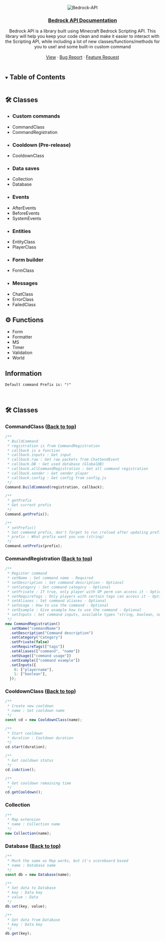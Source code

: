 <!-- DOCUMENTATION MARKDOWN OF BEDROCK-API (https://JustSkyDev/Bedrock-API -->

<!-- LOGO -->
<div align="center">

  ![Bedrock-API](https://socialify.git.ci/JustSkyDev/Bedrock-API/image?description=1&descriptionEditable=Minecraft%20Bedrock%20Custom%20Scripting%20API&font=Source%20Code%20Pro&forks=1&issues=1&logo=https%3A%2F%2Fraw.githubusercontent.com%2FJustSkyDev%2FBedrock-API%2Fmain%2Fpack_icon.png&name=1&owner=1&pattern=Circuit%20Board&pulls=1&stargazers=1&theme=Light)

  <h3 align="center"><u>Bedrock API Documentation</u></h3>

  <p align="center">
    Bedrock API is a library built using Minecraft Bedrock Scripting API. This library will help you keep your code clean and make it easier to interact with the Scripting API, while including a lot of new classes/functions/methods for you to use! and some built-in custom command
    <br />
    <br />
    <a href="https://github.com/JustSkyDev/Bedrock-API">View</a>
    ·
    <a href="https://github.com/JustSkyDev/Bedrock-API/issues">Bug Report</a>
    ·
    <a href="https://github.com/JustSkyDev/Bedrock-API/issues">Feature Request</a>
  </p>
</div>

<!-- TABLE OF CONTENTS -->
<details open="open">
  <summary><h2 style="display: inline-block">Table of Contents</h2></summary>
  
  <p>
    <h2> 🛠️ Classes </h2>
  </p>
  <ul>
    <li>
      <h3> Custom commands </h3>
    </li>
    <li>
      <a href="#commandclass" style="text-decoration: none"> CommandClass </a>
    </li>
    <li>
      <a href="#commandregistration" style="text-decoration: none"> CommandRegistration </a>
    </li>
    <li>
      <h3> Cooldown (Pre-release)</h3>
    </li>
    <li>
      <a href="#cooldownclass" style="text-decoration: none"> CooldownClass </a>
    </li>
    <li>
      <h3> Data saves </h3>
    </li>
    <li>
      <a href="#collection" style="text-decoration: none"> Collection </a>
    </li>
    <li>
      <a href="#database" style="text-decoration: none"> Database </a>
    </li>
    <li>
      <h3> Events </h3>
    </li>
    <li>
      <a href="#afterevents" style="text-decoration: none"> AfterEvents </a>
    </li>
    <li>
      <a href="#beforeevents" style="text-decoration: none"> BeforeEvents </a>
    </li>
    <li>
      <a href="#systemevents" style="text-decoration: none"> SystemEvents </a>
    </li>
    <li>
      <h3> Entities </h3>
    </li>
    <li>
      <a href="#entityclass" style="text-decoration: none"> EntityClass </a>
    </li>
    <li>
      <a href="#playerclass" style="text-decoration: none"> PlayerClass </a>
    </li>
    <li>
      <h3> Form builder </h3>
    </li>
    <li>
      <a href="#formclass" style="text-decoration: none"> FormClass </a>
    </li>
    <li>
      <h3> Messages </h3>
    </li>
    <li>
      <a href="#chatclass" style="text-decoration: none"> ChatClass </a>
    </li>
    <li>
      <a href="#errorclass" style="text-decoration: none"> ErrorClass </a>
    </li>
    <li>
      <a href="#failedclass" style="text-decoration: none"> FailedClass </a>
    </li>
  </ul>
  
  <p> 
    <h2> ⚙️ Functions </h2>
  </p>
  <ul>
    <li>
      <a href="#form" style="text-decoration: none"> Form </a>
    </li>
    <li>
      <a href="#formatter" style="text-decoration: none"> Formatter </a>
    </li>
    <li>
      <a href="#ms" style="text-decoration: none"> MS </a>
    </li>
    <li>
      <a href="#timer" style="text-decoration: none"> Timer </a>
    </li>
    <li>
      <a href="#validation" style="text-decoration: none"> Validation </a>
    </li>
    <li>
      <a href="#world" style="text-decoration: none"> World </a>
    </li>
  </ul>
</details>

## Information
`Default command Prefix is: "!"`

<br />

## 🛠️ Classes
### CommandClass ([Back to top](#))
```javascript
/**
 * BuildCommand
 * registration is from CommandRegistration
 * callback is a function 
 * callback.inputs : Get input
 * callback.raw : Get raw packets from ChatSendEvent
 * callback.DB : Get used database (GlobalDB)
 * callback.allCommandRegistration : Get all command registration
 * callback.sender : Get sender player
 * callback.config : Get config from config.js
 */
Command.BuildCommand(registration, callback);

/**
 * getPrefix
 * Get current prefix
 */
Command.getPrefix();

/**
 * setPrefix()
 * Set command prefix, don't forget to run /reload after updating prefix
 * prefix : What prefix want you use (string)
 */
Command.setPrefix(prefix);
```

### CommandRegistration ([Back to top](#))
```javascript
/**
 * Register command 
 * setName : Set command name - Required 
 * setDescription : Set command description - Optional
 * setCategory : Set command category - Optional
 * setPrivate : If true, only player with OP perm can access it - Optional 
 * setRequireTags : Only players with certain tags can access it - Optional
 * setAliases : Set command aliases - Optional
 * setUsage : How to use the command - Optional
 * setExample : Give example how to use the command - Optional
 * setInputs : Set command inputs, available types "string, boolean, number, playername" - Optional
 */
new CommandRegistration()
  .setName("commandName")
  .setDescription("Command description")
  .setCategory("Category")
  .setPrivate(false)
  .setRequireTags(["tags"])
  .setAliases(["command", "name"])
  .setUsage(["command usage"])
  .setExample(["command example"])
  .setInputs({
    0: ["playername"],
    1: ["boolean"],
  });
```
### CooldownClass ([Back to top](#))
```javascript
/**
 * Create new cooldown 
 * name : Set cooldown name
 */
const cd = new CooldownClass(name);

/**
 * Start cooldown 
 * duration : Cooldown duration 
 */
cd.start(duration);

/**
 * Get cooldown status
 */
cd.isActive();

/**
 * Get cooldown remaining time
 */
cd.getCooldown();
```

### Collection
```javascript
/**
 * Map extension 
 * name : Collection name 
 */
new Collection(name);
```

### Database ([Back to top](#))
```javascript
/**
 * Much the same as Map works, but it's scoreboard based
 * name : Database name
 */
const db = new Database(name);

/**
 * Set data to Database
 * key : Data key 
 * value : Data
 */
db.set(key, value);

/**
 * Get data from Database
 * key : Data key
 */
db.get(key);
```

